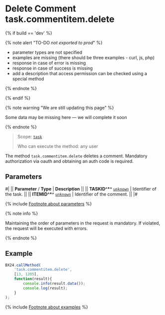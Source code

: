 # Delete Comment task.commentitem.delete

{% if build == 'dev' %}

{% note alert "TO-DO _not exported to prod_" %}

- parameter types are not specified
- examples are missing (there should be three examples - curl, js, php)
- response in case of error is missing
- response in case of success is missing
- add a description that access permission can be checked using a special method

{% endnote %}

{% endif %}

{% note warning "We are still updating this page" %}

Some data may be missing here — we will complete it soon

{% endnote %}

> Scope: [`task`](../../scopes/permissions.md)
>
> Who can execute the method: any user

The method `task.commentitem.delete` deletes a comment. Mandatory authorization via oauth and obtaining an auth code is required.

## Parameters

#|
|| **Parameter** / **Type** | **Description** ||
|| **TASKID^*^**
[`unknown`](../../data-types.md) | Identifier of the task. ||
|| **ITEMID^*^**
[`unknown`](../../data-types.md) | Identifier of the comment. ||
|#

{% include [Footnote about parameters](../../../_includes/required.md) %}

{% note info %}

Maintaining the order of parameters in the request is mandatory. If violated, the request will be executed with errors.

{% endnote %}

## Example

```js
BX24.callMethod(
    'task.commentitem.delete',
    [13, 1205],
    function(result){
        console.info(result.data());
        console.log(result);
    }
);
```
{% include [Footnote about examples](../../../_includes/examples.md) %}